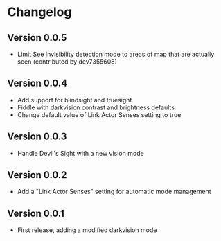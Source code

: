 # Changelog

## Version 0.0.5
* Limit See Invisibility detection mode to areas of map that are actually seen (contributed by dev7355608)

## Version 0.0.4
* Add support for blindsight and truesight
* Fiddle with darkvision contrast and brightness defaults
* Change default value of Link Actor Senses setting to true

## Version 0.0.3
* Handle Devil's Sight with a new vision mode

## Version 0.0.2
* Add a "Link Actor Senses" setting for automatic mode management

## Version 0.0.1
* First release, adding a modified darkvision mode
